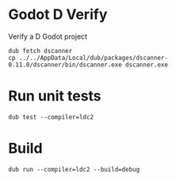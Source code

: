 # Godot D Verify
Verify a D Godot project



```
dub fetch dscanner
cp ../../AppData/Local/dub/packages/dscanner-0.11.0/dscanner/bin/dscanner.exe dscanner.exe
```

# Run unit tests

```
dub test --compiler=ldc2
```

# Build

```
dub run --compiler=ldc2 --build=debug
```
